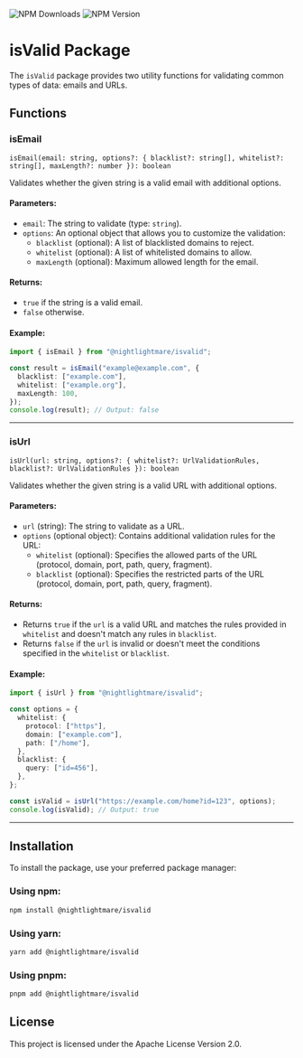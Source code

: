 ![NPM Downloads](https://img.shields.io/npm/dy/%40nightlightmare%2Fisvalid)
![NPM Version](https://img.shields.io/npm/v/%40nightlightmare%2Fisvalid)

# isValid Package

The `isValid` package provides two utility functions for validating common types of data: emails and URLs.

## Functions

### isEmail

`isEmail(email: string, options?: { blacklist?: string[], whitelist?: string[], maxLength?: number }): boolean`

Validates whether the given string is a valid email with additional options.

#### Parameters:

- `email`: The string to validate (type: `string`).
- `options`: An optional object that allows you to customize the validation:
  - `blacklist` (optional): A list of blacklisted domains to reject.
  - `whitelist` (optional): A list of whitelisted domains to allow.
  - `maxLength` (optional): Maximum allowed length for the email.

#### Returns:

- `true` if the string is a valid email.
- `false` otherwise.

#### Example:

```ts
import { isEmail } from "@nightlightmare/isvalid";

const result = isEmail("example@example.com", {
  blacklist: ["example.com"],
  whitelist: ["example.org"],
  maxLength: 100,
});
console.log(result); // Output: false
```

---

### isUrl

`isUrl(url: string, options?: { whitelist?: UrlValidationRules, blacklist?: UrlValidationRules }): boolean`

Validates whether the given string is a valid URL with additional options.

#### Parameters:

- `url` (string): The string to validate as a URL.
- `options` (optional object): Contains additional validation rules for the URL:
  - `whitelist` (optional): Specifies the allowed parts of the URL (protocol, domain, port, path, query, fragment).
  - `blacklist` (optional): Specifies the restricted parts of the URL (protocol, domain, port, path, query, fragment).

#### Returns:

- Returns `true` if the `url` is a valid URL and matches the rules provided in `whitelist` and doesn't match any rules in `blacklist`.
- Returns `false` if the `url` is invalid or doesn't meet the conditions specified in the `whitelist` or `blacklist`.

#### Example:

```ts
import { isUrl } from "@nightlightmare/isvalid";

const options = {
  whitelist: {
    protocol: ["https"],
    domain: ["example.com"],
    path: ["/home"],
  },
  blacklist: {
    query: ["id=456"],
  },
};

const isValid = isUrl("https://example.com/home?id=123", options);
console.log(isValid); // Output: true
```

---

## Installation

To install the package, use your preferred package manager:

### Using npm:

```bash
npm install @nightlightmare/isvalid
```

### Using yarn:

```bash
yarn add @nightlightmare/isvalid
```

### Using pnpm:

```bash
pnpm add @nightlightmare/isvalid
```

## License

This project is licensed under the Apache License Version 2.0.
